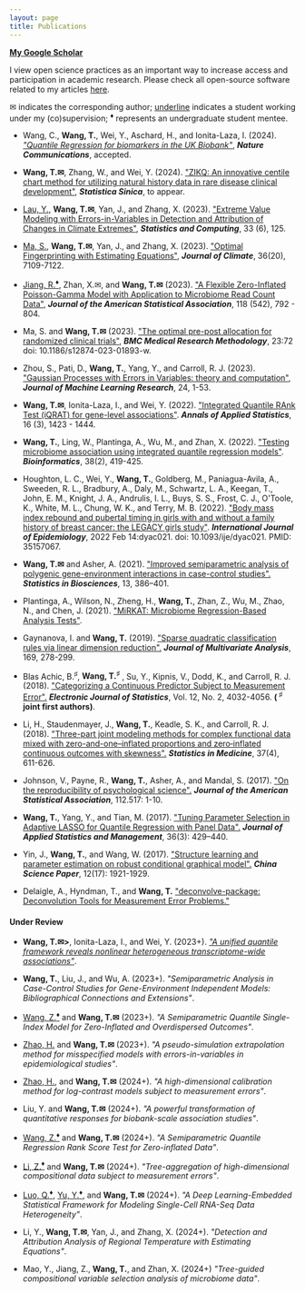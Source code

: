 ```yaml
---
layout: page
title: Publications
---
```


**[My Google Scholar](https://scholar.google.com/citations?user=YKB6YmgAAAAJ&hl=en&oi=ao)**


I view open science practices as an important way to increase access and participation in academic research. Please check all open-source software related to my articles [here](https://tianyingw.github.io/software/). 


<p align="justify">
<span>&#x2709;</span> indicates the corresponding author; <ins>underline</ins> indicates a student working under my (co)supervision; <sup><span>&#9830;</span></sup> represents an undergraduate student mentee.
</p>

- Wang, C., **Wang, T.**, Wei, Y., Aschard, H., and Ionita-Laza, I. (2024). _["Quantile Regression for biomarkers in the UK Biobank"](https://www.biorxiv.org/content/10.1101/2023.06.05.543699v1.full.pdf)_, **_Nature Communications_**, accepted.

- **Wang, T.<span>&#x2709;</span>**, Zhang, W., and Wei, Y. (2024). ["ZIKQ: An innovative centile chart method for utilizing natural history data in rare disease clinical development"](https://www3.stat.sinica.edu.tw/ss_newpaper/SS-2023-0107_na.pdf), **_Statistica Sinica_**, to appear.
    
- <ins>Lau, Y.</ins>, **Wang, T.<span>&#x2709;</span>**, Yan, J., and Zhang, X. (2023). ["Extreme Value Modeling with Errors-in-Variables in Detection and Attribution of Changes in Climate Extremes"](https://doi.org/10.1007/s11222-023-10290-8), **_Statistics and Computing_**, 33 (6), 125.

- <ins>Ma, S.</ins>, **Wang, T.<span>&#x2709;</span>**, Yan, J., and Zhang, X. (2023). ["Optimal Fingerprinting with Estimating Equations"](https://journals.ametsoc.org/configurable/content/journals$002fclim$002faop$002fJCLI-D-22-0681.1$002fJCLI-D-22-0681.1.xml?t:ac=journals%24002fclim%24002faop%24002fJCLI-D-22-0681.1%24002fJCLI-D-22-0681.1.xml), **_Journal of Climate_**, 36(20), 7109-7122.

- <ins>Jiang, R.**<sup><span>&#9830;</span></sup>**</ins>, Zhan, X.<span>&#x2709;</span>, and **Wang, T.<span>&#x2709;</span>** (2023). ["A Flexible Zero-Inflated Poisson-Gamma Model with Application to Microbiome Read Count Data"](https://www.tandfonline.com/doi/full/10.1080/01621459.2022.2151447), **_Journal of the American Statistical Association_**, 118 (542), 792 - 804. 

- Ma, S. and **Wang, T.<span>&#x2709;</span>** (2023). ["The optimal pre-post allocation for randomized clinical trials"](https://doi.org/10.1186/s12874-023-01893-w), **_BMC Medical Research Methodology_**, 23:72 doi: 10.1186/s12874-023-01893-w. 

- Zhou, S., Pati, D., **Wang, T.**, Yang, Y., and Carroll, R. J. (2023). ["Gaussian Processes with Errors in Variables: theory and computation"](https://jmlr.org/papers/volume24/21-1480/21-1480.pdf), **_Journal of Machine Learning Research_**, 24, 1-53.

- **Wang, T.<span>&#x2709;</span>**, Ionita-Laza, I., and Wei, Y. (2022). ["Integrated Quantile RAnk Test (iQRAT) for gene-level associations"](https://projecteuclid.org/journals/annals-of-applied-statistics/volume-16/issue-3/Integrated-Quantile-RAnk-Test-iQRAT-for-gene-level-associations/10.1214/21-AOAS1548.short). **_Annals of Applied Statistics_**, 16 (3), 1423 - 1444. 

- **Wang, T.**, Ling, W., Plantinga, A., Wu, M., and Zhan, X. (2022). ["Testing microbiome association using integrated quantile regression models"](https://academic.oup.com/bioinformatics/advance-article-abstract/doi/10.1093/bioinformatics/btab668/6374494). **_Bioinformatics_**, 38(2), 419-425. 

- Houghton, L. C., Wei, Y., **Wang, T.**, Goldberg, M., Paniagua-Avila, A., Sweeden, R. L., Bradbury, A., Daly, M., Schwartz, L. A., Keegan, T., John, E. M., Knight, J. A., Andrulis, I. L., Buys, S. S., Frost, C. J., O'Toole, K., White, M. L., Chung, W. K., and Terry, M. B. (2022). ["Body mass index rebound and pubertal timing in girls with and without a family history of breast cancer: the LEGACY girls study"](https://academic.oup.com/ije/advance-article-abstract/doi/10.1093/ije/dyac021/6528416). **_International Journal of Epidemiology_**, 2022 Feb 14:dyac021. doi: 10.1093/ije/dyac021. PMID: 35157067.

- **Wang, T.<span>&#x2709;</span>** and Asher, A. (2021). ["Improved semiparametric analysis of polygenic gene-environment interactions in case-control studies".](https://doi.org/10.1007/s12561-020-09298-9) **_Statistics in Biosciences_**, 13, 386–401. 

- Plantinga, A., Wilson, N., Zheng, H., **Wang, T.**, Zhan, Z., Wu, M., Zhao, N., and Chen, J. (2021). ["MiRKAT: Microbiome Regression-Based Analysis Tests"](https://CRAN.R-project.org/package=MiRKAT).

- Gaynanova, I. and **Wang, T.** (2019). ["Sparse quadratic classification rules via linear dimension reduction".](https://www.ncbi.nlm.nih.gov/pmc/articles/PMC6516858/) **_Journal of Multivariate Analysis_**, 169, 278-299. 

- Blas Achic, B.<sup><span>&#9839;</span></sup>, **Wang, T.<sup><span>&#9839;</span></sup>** , Su, Y., Kipnis, V., Dodd, K., and Carroll, R. J. (2018). ["Categorizing a Continuous Predictor Subject to Measurement Error".](https://projecteuclid.org/euclid.ejs/1544518836) **_Electronic Journal of Statistics_**, Vol. 12, No. 2, 4032-4056. **( <sup><span>&#9839;</span></sup> joint first authors)**. 

- Li, H., Staudenmayer, J., **Wang, T.**, Keadle, S. K., and Carroll, R. J. (2018). ["Three-part joint modeling methods for complex functional data mixed with zero-and-one–inflated proportions and zero‐inflated continuous outcomes with skewness".](https://www.ncbi.nlm.nih.gov/pubmed/29052239) **_Statistics in Medicine_**, 37(4), 611-626.

- Johnson, V., Payne, R., **Wang, T.**, Asher, A., and Mandal, S. (2017).
["On the reproducibility of psychological science".](https://amstat.tandfonline.com/doi/abs/10.1080/01621459.2016.1240079#.WqQ13ZPwbOQ) **_Journal of the American Statistical Association_**, 112.517: 1-10.

-  **Wang, T.**, Yang, Y., and Tian, M. (2017). ["Tuning Parameter Selection in Adaptive 
LASSO for Quantile Regression with Panel Data".](http://www.sltj.chinajournal.net.cn/WKB2/WebPublication/paperDigest.aspx?paperID=b60aaa1e-c54c-4e9f-9f37-7f742f25b4b1) **_Journal of Applied Statistics and Management_**, 36(3): 429–440.

-  Yin, J., **Wang, T.**, and  Wang, W. (2017). ["Structure learning and parameter estimation on robust conditional graphical model".](http://www.cnki.com.cn/Article/CJFDTotal-ZKZX201717001.htm) **_China Science Paper_**, 12(17): 1921-1929.

- Delaigle, A., Hyndman, T., and **Wang, T.** ["deconvolve-package: Deconvolution Tools for Measurement Error Problems."](https://rdrr.io/github/TimothyHyndman/deconvolve/man/deconvolve-package.html)

#### Under Review

- **Wang, T.<span>&#x2709;</span>>**, Ionita-Laza, I., and Wei, Y. (2023+). _["A unified quantile framework reveals nonlinear heterogeneous transcriptome-wide associations"](https://arxiv.org/abs/2207.12081)_. 

- **Wang, T.**, Liu, J., and Wu, A. (2023+). _"Semiparametric Analysis in Case-Control Studies for Gene-Environment Independent Models: Bibliographical Connections and Extensions"_.

- <ins>Wang, Z.**<sup><span>&#9830;</span></sup>**</ins> and **Wang, T.<span>&#x2709;</span>** (2023+). _"A Semiparametric Quantile Single-Index Model for Zero-Inflated and Overdispersed Outcomes"_.

- <ins>Zhao, H.</ins> and **Wang, T.<span>&#x2709;</span>** (2023+). _"A pseudo-simulation extrapolation method for misspecified models with errors-in-variables in epidemiological studies"_.

- <ins>Zhao, H.</ins>, and **Wang, T.<span>&#x2709;</span>** (2024+). _"A high-dimensional calibration method for log-contrast models subject to measurement errors"_.

- Liu, Y. and **Wang, T.<span>&#x2709;</span>** (2024+). _"A powerful transformation of quantitative responses for biobank-scale association studies"_.

- <ins>Wang, Z.**<sup><span>&#9830;</span></sup>**</ins> and **Wang, T.<span>&#x2709;</span>** (2024+). _"A Semiparametric Quantile Regression Rank Score Test for Zero-inflated Data"_.

- <ins>Li, Z.**<sup><span>&#9830;</span></sup>**</ins> and **Wang, T.<span>&#x2709;</span>** (2024+). _"Tree-aggregation of high-dimensional compositional data subject to measurement errors"_.

- <ins>Luo, Q.**<sup><span>&#9830;</span></sup>**</ins>, <ins>Yu, Y.**<sup><span>&#9830;</span></sup>**</ins>, and **Wang, T.<span>&#x2709;</span>** (2024+). _"A Deep Learning-Embedded Statistical Framework for Modeling Single-Cell RNA-Seq Data Heterogeneity"_.

- Li, Y., **Wang, T.<span>&#x2709;</span>**, Yan, J., and Zhang, X. (2024+). _"Detection and Attribution Analysis of Regional Temperature with Estimating Equations"_.

- Mao, Y., Jiang, Z., **Wang, T.**, and Zhan, X. (2024+) _"Tree-guided compositional variable selection analysis of microbiome data"_. 






